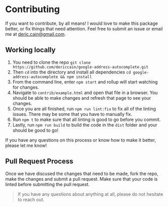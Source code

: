 # Contributing
If you want to contribute, by all means! I would love to make this package better, or fix things that need attention. Feel free to submit an issue or email me at [deric.cain@gmail.com](mailto:deric.cain@gmail.com).

## Working locally
1. You need to clone the repo `git clone https://github.com/dericcain/google-address-autocomplete.git`
2. Then `cd` into the directory and install all dependencies `cd google-address-autocomplete && npm install`
3. From the command line, enter `npm start` and rollup will start watching for changes.
4. Navigate to `contrib/example.html` and open that file in a browser. You should be able to make changes and refresh that page to see your changes.
5. Once you are all finished, run `npm run lint:fix` to fix all of the linting issues. There may be some that you have to manually fix.
6. Run `npm t` to make sure that all linting is good to go before you commit.
7. Lastly, run `npm run build` to build the code in the `dist` folder and your should be good to go!

If you have any questions on this process or know how to make it better, please let me know!

## Pull Request Process
Once we have discused the changes that need to be made, fork the repo, make the changes and submit a pull request. Make sure that your code is linted before submitting the pull request.

> If you have any questions about anything at all, please do not hesitate to reach out.




